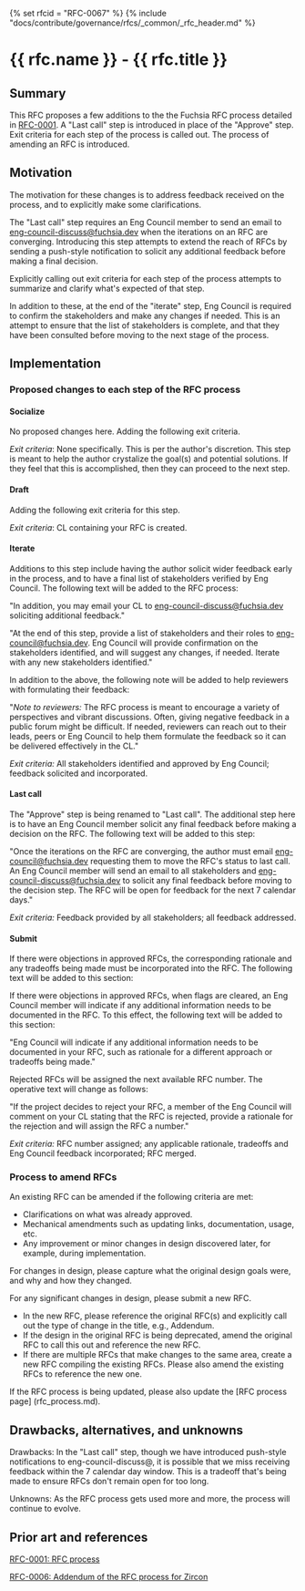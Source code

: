 {% set rfcid = "RFC-0067" %}
{% include "docs/contribute/governance/rfcs/_common/_rfc_header.md" %}
# {{ rfc.name }} - {{ rfc.title }}
<!-- SET the `rfcid` VAR ABOVE. DO NOT EDIT ANYTHING ELSE ABOVE THIS LINE. -->

## Summary

This RFC proposes a few additions to the the Fuchsia RFC process detailed in
[RFC-0001](0001_rfc_process.md). A "Last call" step is introduced in place of
the "Approve" step. Exit criteria for each step of the process is called out.
The process of amending an RFC is introduced.


## Motivation

The motivation for these changes is to address feedback received on the process,
and to explicitly make some clarifications.

The "Last call" step requires an Eng Council member to send an email to
eng-council-discuss@fuchsia.dev when the iterations on an RFC are converging.
Introducing this step attempts to extend the reach of RFCs by sending a push-style
notification to solicit any additional feedback before making a final decision.

Explicitly calling out exit criteria for each step of the process attempts to
summarize and clarify what's expected of that step.

In addition to these, at the end of the "iterate" step, Eng Council is required
to confirm the stakeholders and make any changes if needed. This is an attempt
to ensure that the list of stakeholders is complete, and that they have been
consulted before moving to the next stage of the process.


## Implementation

### Proposed changes to each step of the RFC process

#### Socialize

No proposed changes here. Adding the following exit criteria.

*Exit criteria*: None specifically. This is per the author's discretion.
This step is meant to help the author crystalize the goal(s) and potential solutions.
If they feel that this is accomplished, then they can proceed to the next step.

#### Draft

Adding the following exit criteria for this step.

*Exit criteria*: CL containing your RFC is created.

#### Iterate

Additions to this step include having the author solicit wider feedback early in
the process, and to have a final list of stakeholders verified by Eng Council.
The following text will be added to the RFC process:

"In addition, you may email your CL to eng-council-discuss@fuchsia.dev
soliciting additional feedback."

"At the end of this step, provide a list of stakeholders and their roles to
eng-council@fuchsia.dev. Eng Council will provide confirmation on the stakeholders
identified, and will suggest any changes, if needed. Iterate with any new
stakeholders identified."

In addition to the above, the following note will be added to help reviewers
with formulating their feedback:

"*Note to reviewers:* The RFC process is meant to encourage a variety of
perspectives and vibrant discussions. Often, giving negative feedback in a public
forum might be difficult. If needed, reviewers can reach out to their leads,
peers or Eng Council to help them formulate the feedback so it can be delivered
effectively in the CL."

*Exit criteria:* All stakeholders identified and approved by Eng Council; feedback
solicited and incorporated.

#### Last call

The "Approve" step is being renamed to "Last call". The additional step here
is to have an Eng Council member solicit any final feedback before making a decision
on the RFC. The following text will be added to this step:

"Once the iterations on the RFC are converging, the author must email
eng-council@fuchsia.dev requesting them to move the RFC's status to last call.
An Eng Council member will send an email to all stakeholders and
eng-council-discuss@fuchsia.dev to solicit any final feedback before moving to
the decision step. The RFC will be open for feedback for the next 7 calendar days."

*Exit criteria:* Feedback provided by all stakeholders; all feedback addressed.

#### Submit

If there were objections in approved RFCs, the corresponding rationale and any
tradeoffs being made must be incorporated into the RFC. The following text will
be added to this section:

If there were objections in approved RFCs, when flags are cleared, an Eng Council
member will indicate if any additional information needs to be documented in the RFC.
To this effect, the following text will be added to this section:

"Eng Council will indicate if any additional information needs to be documented
in your RFC, such as rationale for a different approach or tradeoffs being made."

Rejected RFCs will be assigned the next available RFC number. The operative text
will change as follows:

"If the project decides to reject your RFC, a member of the Eng Council will
comment on your CL stating that the RFC is rejected, provide a rationale
for the rejection and will assign the RFC a number."

*Exit criteria:* RFC number assigned; any applicable rationale, tradeoffs and
Eng Council feedback incorporated; RFC merged.


### Process to amend RFCs

An existing RFC can be amended if the following criteria are met:

 * Clarifications on what was already approved.
 * Mechanical amendments such as updating links, documentation, usage, etc.
 * Any improvement or minor changes in design discovered later, for example,
 during implementation.

For changes in design, please capture what the original design goals were, and why
and how they changed.

For any significant changes in design, please submit a new RFC.

 * In the new RFC, please reference the original RFC(s) and explicitly call out the
 type of change in the title, e.g., Addendum.
 * If the design in the original RFC is being deprecated, amend the original RFC
  to call this out and reference the new RFC.
 * If there are multiple RFCs that make changes to the same area, create a new RFC
 compiling the existing RFCs. Please also amend the existing RFCs to reference the new one.

If the RFC process is being updated, please also update the [RFC process page]
(rfc_process.md).

## Drawbacks, alternatives, and unknowns

Drawbacks: In the "Last call" step, though we have introduced push-style notifications
to eng-council-discuss@, it is possible that we miss receiving feedback within the 7
calendar day window. This is a tradeoff that's being made to ensure RFCs don't
remain open for too long.

Unknowns: As the RFC process gets used more and more, the process will continue to evolve.

## Prior art and references

[RFC-0001: RFC process](0001_rfc_process.md)

[RFC-0006: Addendum of the RFC process for Zircon](0006_addendum_to_rfc_process_for_zircon.md)
